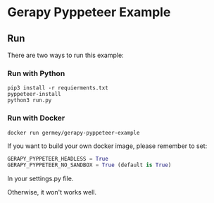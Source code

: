 # Gerapy Pyppeteer Example

## Run

There are two ways to run this example:

### Run with Python

```shell script
pip3 install -r requierments.txt
pyppeteer-install
python3 run.py
```

### Run with Docker

```shell script
docker run germey/gerapy-pyppeteer-example
```

If you want to build your own docker image, please remember to set:

```python
GERAPY_PYPPETEER_HEADLESS = True
GERAPY_PYPPETEER_NO_SANDBOX = True (default is True)
```

In your settings.py file.

Otherwise, it won't works well.
